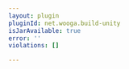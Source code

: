 ```yaml
---
layout: plugin
pluginId: net.wooga.build-unity
isJarAvailable: true
error: ''
violations: []

---
```

